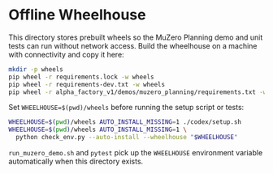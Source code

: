 # Offline Wheelhouse

This directory stores prebuilt wheels so the MuZero Planning demo and
unit tests can run without network access. Build the wheelhouse on a
machine with connectivity and copy it here:

```bash
mkdir -p wheels
pip wheel -r requirements.lock -w wheels
pip wheel -r requirements-dev.txt -w wheels
pip wheel -r alpha_factory_v1/demos/muzero_planning/requirements.txt -w wheels
```

Set `WHEELHOUSE=$(pwd)/wheels` before running the setup script or tests:

```bash
WHEELHOUSE=$(pwd)/wheels AUTO_INSTALL_MISSING=1 ./codex/setup.sh
WHEELHOUSE=$(pwd)/wheels AUTO_INSTALL_MISSING=1 \
  python check_env.py --auto-install --wheelhouse "$WHEELHOUSE"
```

`run_muzero_demo.sh` and `pytest` pick up the `WHEELHOUSE` environment
variable automatically when this directory exists.
